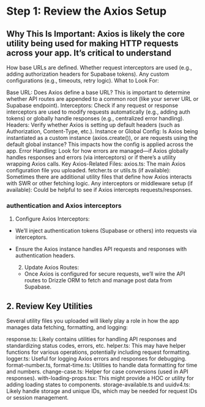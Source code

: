 # Step 1: Review the Axios Setup

## Why This Is Important: Axios is likely the core utility being used for making HTTP requests across your app. It’s critical to understand

How base URLs are defined.
Whether request interceptors are used (e.g., adding authorization headers for Supabase tokens).
Any custom configurations (e.g., timeouts, retry logic).
What to Look For:

Base URL: Does Axios define a base URL? This is important to determine whether API routes are appended to a common root (like your server URL or Supabase endpoint).
Interceptors: Check if any request or response interceptors are used to modify requests automatically (e.g., adding auth tokens) or globally handle responses (e.g., centralized error handling).
Headers: Verify whether Axios is setting up default headers (such as Authorization, Content-Type, etc.).
Instance or Global Config: Is Axios being instantiated as a custom instance (axios.create()), or are requests using the default global instance? This impacts how the config is applied across the app.
Error Handling: Look for how errors are managed—if Axios globally handles responses and errors (via interceptors) or if there’s a utility wrapping Axios calls.
Key Axios-Related Files:
axios.ts: The main Axios configuration file you uploaded.
fetcher.ts or utils.ts (if available): Sometimes there are additional utility files that define how Axios interacts with SWR or other fetching logic.
Any interceptors or middleware setup (if available): Could be helpful to see if Axios intercepts requests/responses.

### authentication and Axios interceptors

  1. Configure Axios Interceptors:

- We’ll inject authentication tokens (Supabase or others) into requests via interceptors.
- Ensure the Axios instance handles API requests and responses with authentication headers.

  2. Update Axios Routes:

  - Once Axios is configured for secure requests, we’ll wire the API routes to Drizzle ORM to fetch and manage post data from Supabase.

## 2. Review Key Utilities

Several utility files you uploaded will likely play a role in how the app manages data fetching, formatting, and logging:

response.ts: Likely contains utilities for handling API responses and standardizing status codes, errors, etc.
helper.ts: This may have helper functions for various operations, potentially including request formatting.
logger.ts: Useful for logging Axios errors and responses for debugging.
format-number.ts, format-time.ts: Utilities to handle data formatting for time and numbers.
change-case.ts: Helper for case conversions (used in API responses).
with-loading-props.tsx: This might provide a HOC or utility for adding loading states to components.
storage-available.ts and uuidv4.ts: Likely handle storage and unique IDs, which may be needed for request IDs or session management.
